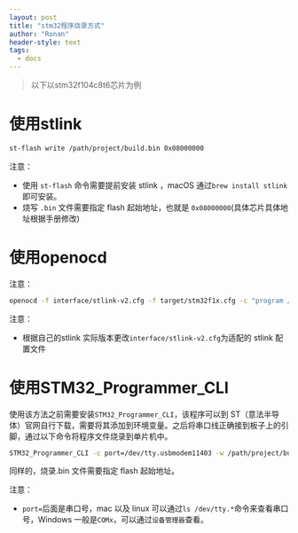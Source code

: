 ```yaml
---
layout: post
title: "stm32程序烧录方式"
author: "Ronan"
header-style: text
tags:
  - docs
---
```


> 以下以stm32f104c8t6芯片为例

# 使用stlink

```bash
st-flash write /path/project/build.bin 0x08000000
```

注意：

- 使用 `st-flash` 命令需要提前安装 stlink ，macOS 通过`brew install stlink`即可安装。
- 烧写 `.bin` 文件需要指定 flash 起始地址，也就是 `0x08000000`(具体芯片具体地址根据手册修改)

# 使用openocd

注意：

```bash
openocd -f interface/stlink-v2.cfg -f target/stm32f1x.cfg -c "program /path/project/build.bin verify reset exit 0x08000000"
```

注意：

- 根据自己的stlink 实际版本更改`interface/stlink-v2.cfg`为适配的 stlink 配置文件

# 使用STM32_Programmer_CLI

使用该方法之前需要安装`STM32_Programmer_CLI`，该程序可以到 ST（意法半导体）官网自行下载，需要将其添加到环境变量。之后将串口线正确接到板子上的引脚，通过以下命令将程序文件烧录到单片机中。

```bash
STM32_Programmer_CLI -c port=/dev/tty.usbmodem11403 -w /path/project/build.bin 0x08000000
```

同样的，烧录.bin 文件需要指定 flash 起始地址。


注意：

- `port=`后面是串口号，mac 以及 linux 可以通过`ls /dev/tty.*`命令来查看串口号，Windows 一般是`COMx`，可以通过`设备管理器`查看。
